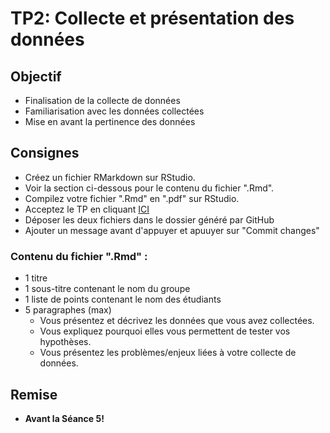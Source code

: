 # TP2: Collecte et présentation des données

## Objectif
- Finalisation de la collecte de données
- Familiarisation avec les données collectées
- Mise en avant la pertinence des données

## Consignes
- Créez un fichier RMarkdown sur RStudio.
- Voir la section ci-dessous pour le contenu du fichier ".Rmd".
- Compilez votre fichier ".Rmd" en ".pdf" sur RStudio.
- Acceptez le TP en cliquant [ICI](https://classroom.github.com/a/gxVkB--t)
- Déposer les deux fichiers dans le dossier généré par GitHub
- Ajouter un message avant d'appuyer et apuuyer sur "Commit changes"

### Contenu du fichier ".Rmd" :
- 1 titre
- 1 sous-titre contenant le nom du groupe
- 1 liste de points contenant le nom des étudiants
- 5 paragraphes (max)
    - Vous présentez et décrivez les données que vous avez collectées.
    - Vous expliquez pourquoi elles vous permettent de tester vos hypothèses.
    - Vous présentez les problèmes/enjeux liées à votre collecte de données.

## Remise
- **Avant la Séance 5!**

